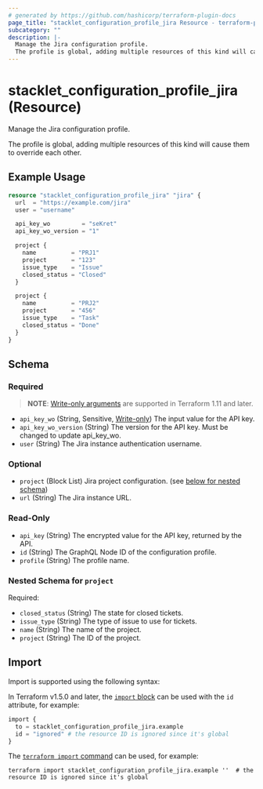 ```yaml
---
# generated by https://github.com/hashicorp/terraform-plugin-docs
page_title: "stacklet_configuration_profile_jira Resource - terraform-provider-stacklet"
subcategory: ""
description: |-
  Manage the Jira configuration profile.
  The profile is global, adding multiple resources of this kind will cause them to override each other.
---
```


# stacklet_configuration_profile_jira (Resource)

Manage the Jira configuration profile.

The profile is global, adding multiple resources of this kind will cause them to override each other.

## Example Usage

```terraform
resource "stacklet_configuration_profile_jira" "jira" {
  url  = "https://example.com/jira"
  user = "username"

  api_key_wo         = "seKret"
  api_key_wo_version = "1"

  project {
    name          = "PRJ1"
    project       = "123"
    issue_type    = "Issue"
    closed_status = "Closed"
  }

  project {
    name          = "PRJ2"
    project       = "456"
    issue_type    = "Task"
    closed_status = "Done"
  }
}
```

<!-- schema generated by tfplugindocs -->
## Schema

### Required

> **NOTE**: [Write-only arguments](https://developer.hashicorp.com/terraform/language/resources/ephemeral#write-only-arguments) are supported in Terraform 1.11 and later.

- `api_key_wo` (String, Sensitive, [Write-only](https://developer.hashicorp.com/terraform/language/resources/ephemeral#write-only-arguments)) The input value for the API key.
- `api_key_wo_version` (String) The version for the API key. Must be changed to update api_key_wo.
- `user` (String) The Jira instance authentication username.

### Optional

- `project` (Block List) Jira project configuration. (see [below for nested schema](#nestedblock--project))
- `url` (String) The Jira instance URL.

### Read-Only

- `api_key` (String) The encrypted value for the API key, returned by the API.
- `id` (String) The GraphQL Node ID of the configuration profile.
- `profile` (String) The profile name.

<a id="nestedblock--project"></a>
### Nested Schema for `project`

Required:

- `closed_status` (String) The state for closed tickets.
- `issue_type` (String) The type of issue to use for tickets.
- `name` (String) The name of the project.
- `project` (String) The ID of the project.

## Import

Import is supported using the following syntax:

In Terraform v1.5.0 and later, the [`import` block](https://developer.hashicorp.com/terraform/language/import) can be used with the `id` attribute, for example:

```terraform
import {
  to = stacklet_configuration_profile_jira.example
  id = "ignored" # the resource ID is ignored since it's global
}
```

The [`terraform import` command](https://developer.hashicorp.com/terraform/cli/commands/import) can be used, for example:

```shell
terraform import stacklet_configuration_profile_jira.example ''  # the resource ID is ignored since it's global
```

